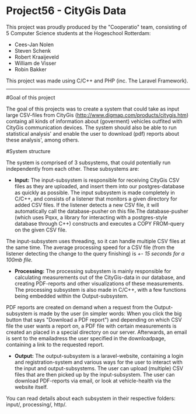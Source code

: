 # Project56 - CityGis Data 
This project was proudly produced by the "Cooperatio" team, consisting of 5 Computer Science students at the Hogeschool Rotterdam:

- Cees-Jan Nolen
- Steven Schenk
- Robert Kraaijeveld
- William de Visser
- Robin Bakker

This project was made using C/C++ and PHP (inc. The Laravel Framework).

_______________________________________________________

#Goal of this project

The goal of this projects was to create a system that could take as input large CSV-files from CityGis (http://www.digmap.com/products/citygis.htm)
containg all kinds of information about (goverment) vehicles outfited with CityGis communication devices. The system should also be able to
run statistical analysis' and enable the user to download (pdf) reports about these analysis', among others.

#System structure 

The system is comprised of 3 subsystems, that could potentially run independently from each other. 
These subsystems are:

- <b>Input:</b> The input-subsystem is responsible for receiving CityGis CSV files as they are uploaded, and insert them into our 
postgres-database as quickly as possible. The input subsystem is made completely in C/C++, and consists of a listener that monitors a given directory for added CSV files. If the listener detects a new CSV file, it will automatically call the database-pusher on this file.The database-pusher (which uses Pqxx, a library for interacting with a postgres-style database through C++) constructs and executes a COPY FROM-query on the given CSV file.

The input-subsystem uses threading, so it can handle multiple CSV files at the same time. The average processing speed for a CSV file (from the listener detecting the change to the query finishing) is <i>+- 15 seconds for a 100mb file.</i>

- <b>Processing:</b> The processing subsystem is mainly responsible for calculating measurements out of the CityGis-data in our database, and creating PDF-reports and other visualizations of these measurements. The processing subsystem is also made in C/C++, with a few functions being embedded within the Output-subsystem.

PDF reports are created on demand when a request from the Output-subsystem is made by the user (in simpler words: When you click the big button that says "Download a PDF report") and depending on which CSV file the user wants a report on, a PDF file with certain measurements is created an placed in a special directory on our server. Afterwards, an email is sent to the emailadress the user specified in the downloadpage, containing a link to the requested report. 

- <b>Output:</b> The output-subsystem is a laravel-website, containing a login and registration-system and various ways for the user to interact with the input and output-subsystems. The user can upload (multiple) CSV files that are then picked up by the input-subsystem. The user can download PDF-reports via email, or look at vehicle-health via the website itself.

You can read details about each subsystem in their respective folders: input/, processing/, http/.






